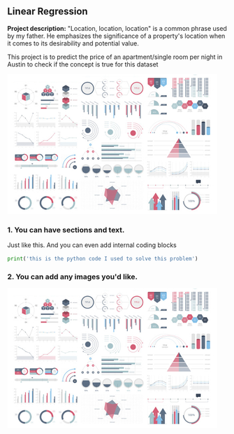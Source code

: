 ## Linear Regression

**Project description:** "Location, location, location" is a common phrase used by my father. 
He emphasizes the significance of a property's location when it comes to its desirability and potential value. 

This project is to predict the price of an apartment/single room per night in Austin to check if the concept is true for this dataset

<img src="images/dummy_thumbnail.jpg?raw=true"/>


### 1. You can have sections and text.

Just like this. And you can even add internal coding blocks

```python
print('this is the python code I used to solve this problem')
```

### 2. You can add any images you'd like. 

<img src="images/dummy_thumbnail.jpg?raw=true"/>
